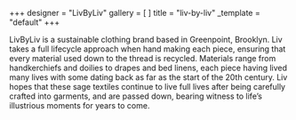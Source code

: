 +++
designer = "LivByLiv"
gallery = [ ]
title = "liv-by-liv"
_template = "default"
+++

LivByLiv is a sustainable clothing brand based in Greenpoint, Brooklyn. Liv takes a full lifecycle approach when hand making each piece, ensuring that every material used down to the thread is recycled. Materials range from handkerchiefs and doilies to drapes and bed linens, each piece having lived many lives with some dating back as far as the start of the 20th century. Liv hopes that these sage textiles continue to live full lives after being carefully crafted into garments, and are passed down, bearing witness to life’s illustrious moments for years to come.
